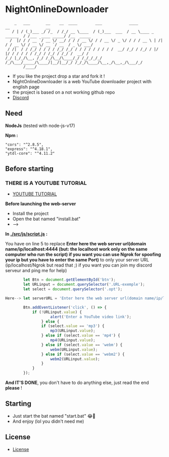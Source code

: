 # **NightOnlineDownloader**

```
    _   ___       __    __  ____        ___            ____                      __                __         
   / | / (_)___ _/ /_  / /_/ __ \____  / (_)___  ___  / __ \____ _      ______  / /___  ____ _____/ /__  _____
  /  |/ / / __ `/ __ \/ __/ / / / __ \/ / / __ \/ _ \/ / / / __ \ | /| / / __ \/ / __ \/ __ `/ __  / _ \/ ___/
 / /|  / / /_/ / / / / /_/ /_/ / / / / / / / / /  __/ /_/ / /_/ / |/ |/ / / / / / /_/ / /_/ / /_/ /  __/ /    
/_/ |_/_/\__, /_/ /_/\__/\____/_/ /_/_/_/_/ /_/\___/_____/\____/|__/|__/_/ /_/_/\____/\__,_/\__,_/\___/_/     
        /____/                                                                                                
```

 - If you like the project drop a star and fork it !
 - NightOnlineDownloader is a web YouTube downloader project with english page
 - the project is based on a not working github repo
 - [Discord](https://discord.gg/Sz5wStph2v)

## **Need**

**NodeJs** (tested with node-js-v17)

**Npm :**
    
    "cors": "^2.8.5",
    "express": "^4.18.1",
    "ytdl-core": "^4.11.2"

## **Before starting**

### **THERE IS A YOUTUBE TUTORIAL**

 - [YOUTUBE TUTORIAL](https://www.youtube.com/watch?v=dQw4w9WgXcQ)


**Before launching the web-server**

 - Install the project
 - Open the bat named "install.bat"
 - -->

**In [./src/js/script.js](https://github.com/NightSpaceGTT/NightOnlineDownloader/blob/main/src/js/script.js) :**

You have on line 5
to replace **Enter here the web server url(domain name/ip/localhost:4444 (but: the localhost work only on the same computer who run the script) if you want you can use Ngrok for spoofing your ip but you have to enter the same Port)** to only your server URL (ip/localhost/Ngrok but read that ;) if you want you can join my discord serveur and ping me for help)

```js
        let Btn = document.getElementById('btn');
        let URLinput = document.querySelector('.URL-exemple');
        let select = document.querySelector('.opt');

Here--> let serverURL = 'Enter here the web server url(domain name/ip/localhost:4444 (but: the localhost work only on the same computer who run the script) if you want you can use Ngrok for spoofing your ip but you have to enter the same Port)';

        Btn.addEventListener('click', () => {
	        if (!URLinput.value) {
	        	    alert('Enter a YouTube video link');
	            } else {
	     	    if (select.value == 'mp3') {
	    	    	mp3(URLinput.value);
		        } else if (select.value == 'mp4') {
			        mp4(URLinput.value);
		        } else if (select.value == 'webm') {
			        webm(URLinput.value);
		        } else if (select.value == 'webm2') {
			        webm2(URLinput.value);
		        }
	        }
        });
```


**And IT'S DONE**, you don't have to do anything else, just read the end **please** !

## **Starting**

 - Just start the bat named "start.bat" 😂🤣
 - And enjoy (lol you didn't need me)

## **License**

 - [License](https://github.com/NightSpaceGTT/NightOnlineDownloader/blob/main/LICENSE)
